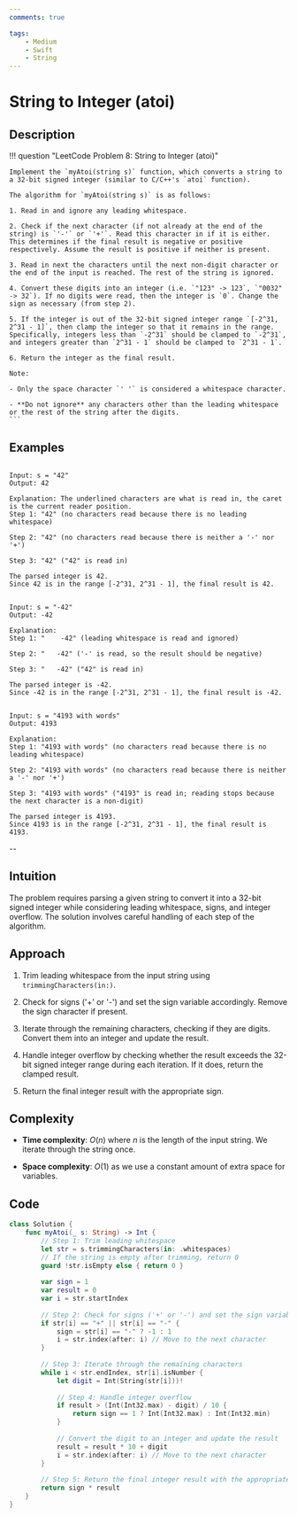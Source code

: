 ```yaml
---
comments: true

tags:
    - Medium
    - Swift
    - String
---
```


# String to Integer (atoi)

## Description

!!! question "LeetCode Problem 8: String to Integer (atoi)"

    Implement the `myAtoi(string s)` function, which converts a string to a 32-bit signed integer (similar to C/C++'s `atoi` function).

    The algorithm for `myAtoi(string s)` is as follows:

    1. Read in and ignore any leading whitespace.

    2. Check if the next character (if not already at the end of the string) is `'-'` or `'+'`. Read this character in if it is either. This determines if the final result is negative or positive respectively. Assume the result is positive if neither is present.

    3. Read in next the characters until the next non-digit character or the end of the input is reached. The rest of the string is ignored.

    4. Convert these digits into an integer (i.e. `"123" -> 123`, `"0032" -> 32`). If no digits were read, then the integer is `0`. Change the sign as necessary (from step 2).

    5. If the integer is out of the 32-bit signed integer range `[-2^31, 2^31 - 1]`, then clamp the integer so that it remains in the range. Specifically, integers less than `-2^31` should be clamped to `-2^31`, and integers greater than `2^31 - 1` should be clamped to `2^31 - 1`.

    6. Return the integer as the final result.

    Note:

    - Only the space character `' '` is considered a whitespace character.

    - **Do not ignore** any characters other than the leading whitespace or the rest of the string after the digits.
    ```

## Examples

```{ .lang title="Example 1" }

Input: s = "42"
Output: 42

Explanation: The underlined characters are what is read in, the caret is the current reader position.
Step 1: "42" (no characters read because there is no leading whitespace)
            
Step 2: "42" (no characters read because there is neither a '-' nor '+')
            
Step 3: "42" ("42" is read in)

The parsed integer is 42.
Since 42 is in the range [-2^31, 2^31 - 1], the final result is 42.
```

```{ .lang title="Example 2" }

Input: s = "-42"
Output: -42

Explanation:
Step 1: "    -42" (leading whitespace is read and ignored)
                
Step 2: "   -42" ('-' is read, so the result should be negative)
                
Step 3: "   -42" ("42" is read in)
                
The parsed integer is -42.
Since -42 is in the range [-2^31, 2^31 - 1], the final result is -42.
```

```{ .lang title="Example 3" }

Input: s = "4193 with words"
Output: 4193

Explanation:
Step 1: "4193 with words" (no characters read because there is no leading whitespace)
            
Step 2: "4193 with words" (no characters read because there is neither a '-' nor '+')
            
Step 3: "4193 with words" ("4193" is read in; reading stops because the next character is a non-digit)
                
The parsed integer is 4193.
Since 4193 is in the range [-2^31, 2^31 - 1], the final result is 4193.
```

--

## Intuition

The problem requires parsing a given string to convert it into a 32-bit signed integer while considering leading whitespace, signs, and integer overflow. The solution involves careful handling of each step of the algorithm.

## Approach

1. Trim leading whitespace from the input string using `trimmingCharacters(in:)`.

2. Check for signs ('+' or '-') and set the sign variable accordingly. Remove the sign character if present.

3. Iterate through the remaining characters, checking if they are digits. Convert them into an integer and update the result.

4. Handle integer overflow by checking whether the result exceeds the 32-bit signed integer range during each iteration. If it does, return the clamped result.

5. Return the final integer result with the appropriate sign.

## Complexity

- **Time complexity**: $O(n)$ where $n$ is the length of the input string. We iterate through the string once.

- **Space complexity**: $O(1)$ as we use a constant amount of extra space for variables.

## Code

```swift
class Solution {
    func myAtoi(_ s: String) -> Int {
        // Step 1: Trim leading whitespace
        let str = s.trimmingCharacters(in: .whitespaces)
        // If the string is empty after trimming, return 0
        guard !str.isEmpty else { return 0 }
        
        var sign = 1
        var result = 0
        var i = str.startIndex
        
        // Step 2: Check for signs ('+' or '-') and set the sign variable
        if str[i] == "+" || str[i] == "-" {
            sign = str[i] == "-" ? -1 : 1
            i = str.index(after: i) // Move to the next character
        }
        
        // Step 3: Iterate through the remaining characters
        while i < str.endIndex, str[i].isNumber {
            let digit = Int(String(str[i]))!
            
            // Step 4: Handle integer overflow
            if result > (Int(Int32.max) - digit) / 10 {
                return sign == 1 ? Int(Int32.max) : Int(Int32.min)
            }
            
            // Convert the digit to an integer and update the result
            result = result * 10 + digit
            i = str.index(after: i) // Move to the next character
        }
        
        // Step 5: Return the final integer result with the appropriate sign
        return sign * result
    }
}

```